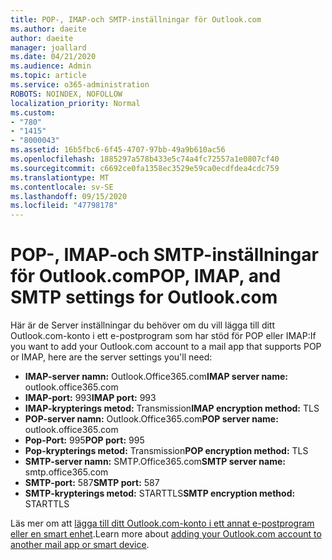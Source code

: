 ```yaml
---
title: POP-, IMAP-och SMTP-inställningar för Outlook.com
ms.author: daeite
author: daeite
manager: joallard
ms.date: 04/21/2020
ms.audience: Admin
ms.topic: article
ms.service: o365-administration
ROBOTS: NOINDEX, NOFOLLOW
localization_priority: Normal
ms.custom:
- "780"
- "1415"
- "8000043"
ms.assetid: 16b5fbc6-6f45-4707-97bb-49a9b610ac56
ms.openlocfilehash: 1885297a578b433e5c74a4fc72557a1e0807cf40
ms.sourcegitcommit: c6692ce0fa1358ec3529e59ca0ecdfdea4cdc759
ms.translationtype: MT
ms.contentlocale: sv-SE
ms.lasthandoff: 09/15/2020
ms.locfileid: "47798178"
---
```

# <a name="pop-imap-and-smtp-settings-for-outlookcom"></a><span data-ttu-id="fa4e9-102">POP-, IMAP-och SMTP-inställningar för Outlook.com</span><span class="sxs-lookup"><span data-stu-id="fa4e9-102">POP, IMAP, and SMTP settings for Outlook.com</span></span>

<span data-ttu-id="fa4e9-103">Här är de Server inställningar du behöver om du vill lägga till ditt Outlook.com-konto i ett e-postprogram som har stöd för POP eller IMAP:</span><span class="sxs-lookup"><span data-stu-id="fa4e9-103">If you want to add your Outlook.com account to a mail app that supports POP or IMAP, here are the server settings you'll need:</span></span>
  
- <span data-ttu-id="fa4e9-104">**IMAP-server namn:** Outlook.Office365.com</span><span class="sxs-lookup"><span data-stu-id="fa4e9-104">**IMAP server name:** outlook.office365.com</span></span>
- <span data-ttu-id="fa4e9-105">**IMAP-port:** 993</span><span class="sxs-lookup"><span data-stu-id="fa4e9-105">**IMAP port:** 993</span></span>
- <span data-ttu-id="fa4e9-106">**IMAP-krypterings metod:** Transmission</span><span class="sxs-lookup"><span data-stu-id="fa4e9-106">**IMAP encryption method:** TLS</span></span>
- <span data-ttu-id="fa4e9-107">**POP-server namn:** Outlook.Office365.com</span><span class="sxs-lookup"><span data-stu-id="fa4e9-107">**POP server name:** outlook.office365.com</span></span>  
- <span data-ttu-id="fa4e9-108">**Pop-Port:** 995</span><span class="sxs-lookup"><span data-stu-id="fa4e9-108">**POP port:** 995</span></span>  
- <span data-ttu-id="fa4e9-109">**Pop-krypterings metod:** Transmission</span><span class="sxs-lookup"><span data-stu-id="fa4e9-109">**POP encryption method:** TLS</span></span>  
- <span data-ttu-id="fa4e9-110">**SMTP-server namn:** SMTP.Office365.com</span><span class="sxs-lookup"><span data-stu-id="fa4e9-110">**SMTP server name:** smtp.office365.com</span></span>
- <span data-ttu-id="fa4e9-111">**SMTP-port:** 587</span><span class="sxs-lookup"><span data-stu-id="fa4e9-111">**SMTP port:** 587</span></span>
- <span data-ttu-id="fa4e9-112">**SMTP-krypterings metod:** STARTTLS</span><span class="sxs-lookup"><span data-stu-id="fa4e9-112">**SMTP encryption method:** STARTTLS</span></span>

<span data-ttu-id="fa4e9-113">Läs mer om att [lägga till ditt Outlook.com-konto i ett annat e-postprogram eller en smart enhet](https://support.office.com/article/73f3b178-0009-41ae-aab1-87b80fa94970?wt.mc_id=Office_Outlook_com_Alchemy).</span><span class="sxs-lookup"><span data-stu-id="fa4e9-113">Learn more about [adding your Outlook.com account to another mail app or smart device](https://support.office.com/article/73f3b178-0009-41ae-aab1-87b80fa94970?wt.mc_id=Office_Outlook_com_Alchemy).</span></span>